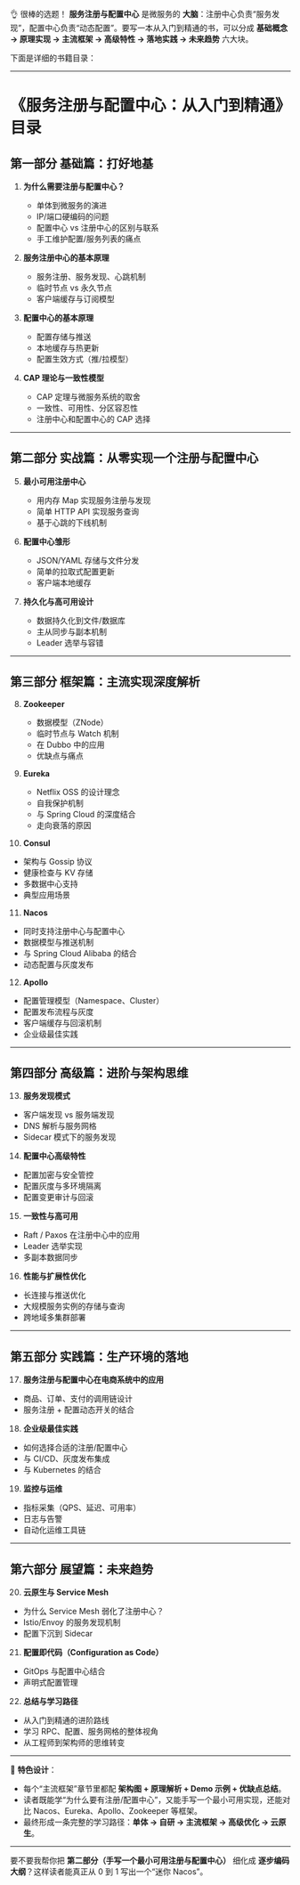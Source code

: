👌 很棒的选题！
**服务注册与配置中心** 是微服务的 **大脑**：注册中心负责“服务发现”，配置中心负责“动态配置”。要写一本从入门到精通的书，可以分成 **基础概念 → 原理实现 → 主流框架 → 高级特性 → 落地实践 → 未来趋势** 六大块。

下面是详细的书籍目录：

---

# **《服务注册与配置中心：从入门到精通》目录**

## **第一部分 基础篇：打好地基**

1. **为什么需要注册与配置中心？**

   * 单体到微服务的演进
   * IP/端口硬编码的问题
   * 配置中心 vs 注册中心的区别与联系
   * 手工维护配置/服务列表的痛点

2. **服务注册中心的基本原理**

   * 服务注册、服务发现、心跳机制
   * 临时节点 vs 永久节点
   * 客户端缓存与订阅模型

3. **配置中心的基本原理**

   * 配置存储与推送
   * 本地缓存与热更新
   * 配置生效方式（推/拉模型）

4. **CAP 理论与一致性模型**

   * CAP 定理与微服务系统的取舍
   * 一致性、可用性、分区容忍性
   * 注册中心和配置中心的 CAP 选择

---

## **第二部分 实战篇：从零实现一个注册与配置中心**

5. **最小可用注册中心**

   * 用内存 Map 实现服务注册与发现
   * 简单 HTTP API 实现服务查询
   * 基于心跳的下线机制

6. **配置中心雏形**

   * JSON/YAML 存储与文件分发
   * 简单的拉取式配置更新
   * 客户端本地缓存

7. **持久化与高可用设计**

   * 数据持久化到文件/数据库
   * 主从同步与副本机制
   * Leader 选举与容错

---

## **第三部分 框架篇：主流实现深度解析**

8. **Zookeeper**

   * 数据模型（ZNode）
   * 临时节点与 Watch 机制
   * 在 Dubbo 中的应用
   * 优缺点与痛点

9. **Eureka**

   * Netflix OSS 的设计理念
   * 自我保护机制
   * 与 Spring Cloud 的深度结合
   * 走向衰落的原因

10. **Consul**

* 架构与 Gossip 协议
* 健康检查与 KV 存储
* 多数据中心支持
* 典型应用场景

11. **Nacos**

* 同时支持注册中心与配置中心
* 数据模型与推送机制
* 与 Spring Cloud Alibaba 的结合
* 动态配置与灰度发布

12. **Apollo**

* 配置管理模型（Namespace、Cluster）
* 配置发布流程与灰度
* 客户端缓存与回滚机制
* 企业级最佳实践

---

## **第四部分 高级篇：进阶与架构思维**

13. **服务发现模式**

* 客户端发现 vs 服务端发现
* DNS 解析与服务网格
* Sidecar 模式下的服务发现

14. **配置中心高级特性**

* 配置加密与安全管控
* 配置灰度与多环境隔离
* 配置变更审计与回滚

15. **一致性与高可用**

* Raft / Paxos 在注册中心中的应用
* Leader 选举实现
* 多副本数据同步

16. **性能与扩展性优化**

* 长连接与推送优化
* 大规模服务实例的存储与查询
* 跨地域多集群部署

---

## **第五部分 实践篇：生产环境的落地**

17. **服务注册与配置中心在电商系统中的应用**

* 商品、订单、支付的调用链设计
* 服务注册 + 配置动态开关的结合

18. **企业级最佳实践**

* 如何选择合适的注册/配置中心
* 与 CI/CD、灰度发布集成
* 与 Kubernetes 的结合

19. **监控与运维**

* 指标采集（QPS、延迟、可用率）
* 日志与告警
* 自动化运维工具链

---

## **第六部分 展望篇：未来趋势**

20. **云原生与 Service Mesh**

* 为什么 Service Mesh 弱化了注册中心？
* Istio/Envoy 的服务发现机制
* 配置下沉到 Sidecar

21. **配置即代码（Configuration as Code）**

* GitOps 与配置中心结合
* 声明式配置管理

22. **总结与学习路径**

* 从入门到精通的进阶路线
* 学习 RPC、配置、服务网格的整体视角
* 从工程师到架构师的思维转变

---

📌 **特色设计**：

* 每个“主流框架”章节里都配 **架构图 + 原理解析 + Demo 示例 + 优缺点总结**。
* 读者既能学“为什么要有注册/配置中心”，又能手写一个最小可用实现，还能对比 Nacos、Eureka、Apollo、Zookeeper 等框架。
* 最终形成一条完整的学习路径：**单体 → 自研 → 主流框架 → 高级优化 → 云原生**。

---

要不要我帮你把 **第二部分（手写一个最小可用注册与配置中心）** 细化成 **逐步编码大纲**？这样读者能真正从 0 到 1 写出一个“迷你 Nacos”。
